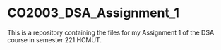 # CO2003_DSA_Assignment_1
This is a repository containing the files for my Assignment 1 of the DSA course in semester 221 HCMUT.
